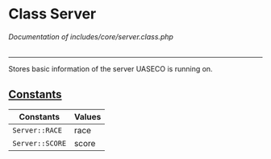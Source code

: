 # Class Server
###### Documentation of includes/core/server.class.php


***


Stores basic information of the server UASECO is running on.



## [Constants](_#Constants)


| Constants								| Values
|-----------------------------------------------------------------------|-------
| `Server::RACE`							| race
| `Server::SCORE`							| score
